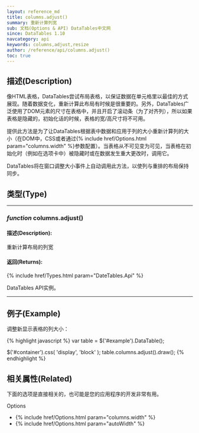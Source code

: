 ```yaml
---
layout: reference_md
title: columns.adjust()
summary: 重新计算列宽
sub: 文档(Options & API) DataTables中文网
since: DataTables 1.10
navcategory: api
keywords: columns,adjust,resize
author: /reference/api/columns.adjust()
toc: true
---
```


## 描述(Description)
像HTML表格，DataTables尝试布局表格，以保证数据在单元格里以最佳的方式展现。随着数据变化，重新计算此布局有时候是很重要的。另外，DataTables广泛使用了DOM元素的尺寸在表格中，并且开启了滚动条（为了对齐列），所以如果表格是隐藏的，初始化话的时候，表格的宽/高尺寸将不可用。

提供此方法是为了让DataTables根据表中数据和应用于列的大小重新计算列的大小（在DOM中，CSS或者通过{% include href/Options.html param="columns.width" %}参数配置）。当表格从不可见变为可见，当表格在初始化时（例如在选项卡中）被隐藏时或在数据发生重大更改时，调用它。

DataTables将在窗口调整大小事件上自动调用此方法，以使列与重排的布局保持同步。

## 类型(Type)

---
### _function_ **columns.adjust()**   

#### 描述(Description):
重新计算布局的列宽
     
#### 返回(Returns):
{% include href/Types.html param="DateTables.Api" %}

DataTables API实例。


--- 
    
## 例子(Example)

调整新显示表格的列大小：

{% highlight javascript %}
var table = $('#example').DataTable();
 
$('#container').css( 'display', 'block' );
table.columns.adjust().draw();
{% endhighlight %}



## 相关属性(Related)
下面的选项是直接相关的，也可能是您的应用程序的开发非常有用。

Options

- {% include href/Options.html param="columns.width" %}
- {% include href/Options.html param="autoWidth" %}
